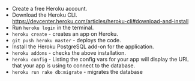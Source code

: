 - Create a free Heroku account.
- Download the Heroku CLI. https://devcenter.heroku.com/articles/heroku-cli#download-and-install
- Run `heroku login` in the terminal.
- `heroku create` - creates an app on Heroku.
- `git push heroku master` - deploys the code.
- Install the Heroku PostgreSQL add-on for the application.
- `heroku addons` - checks the above installation.
- `heroku config` - Listing the config vars for your app will display the URL that your app is using to connect to the database.
- `heroku run rake db:migrate` - migrates the database